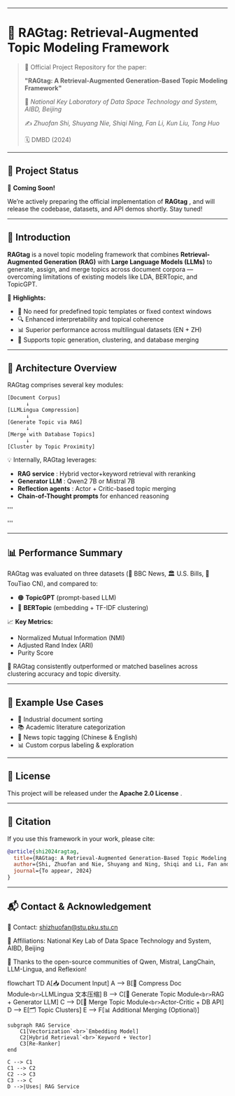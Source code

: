 
---

# 🧠 RAGtag: Retrieval-Augmented Topic Modeling Framework

> 🔗 Official Project Repository for the paper:
>
> **"RAGtag: A Retrieval-Augmented Generation-Based Topic Modeling Framework"**
>
> 📍 *National Key Laboratory of Data Space Technology and System, AIBD, Beijing*
>
> ✍️ *Zhuofan Shi, Shuyang Nie, Shiqi Ning, Fan Li, Kun Liu, Tong Huo*
>
> 🗓️ DMBD (2024)

---

## 🚧 Project Status

🎉 **Coming Soon!**

We’re actively preparing the official implementation of  **RAGtag** , and will release the codebase, datasets, and API demos shortly. Stay tuned!

---

## 📌 Introduction

**RAGtag** is a novel topic modeling framework that combines **Retrieval-Augmented Generation (RAG)** with **Large Language Models (LLMs)** to generate, assign, and merge topics across document corpora — overcoming limitations of existing models like LDA, BERTopic, and TopicGPT.

🌟 **Highlights:**

* 🚫 No need for predefined topic templates or fixed context windows
* 🔍 Enhanced interpretability and topical coherence
* 📊 Superior performance across multilingual datasets (EN + ZH)
* 🧠 Supports topic generation, clustering, and database merging

---

## 🧱 Architecture Overview

RAGtag comprises several key modules:

```
[Document Corpus] 
      ↓
[LLMLingua Compression] 
      ↓
[Generate Topic via RAG] 
      ↓
[Merge with Database Topics] 
      ↓
[Cluster by Topic Proximity] 
```

💡 Internally, RAGtag leverages:

* **RAG service** : Hybrid vector+keyword retrieval with reranking
* **Generator LLM** : Qwen2 7B or Mistral 7B
* **Reflection agents** : Actor + Critic-based topic merging
* **Chain-of-Thought prompts** for enhanced reasoning


'''

'''

---

## 📊 Performance Summary

RAGtag was evaluated on three datasets (📄 BBC News, 🏛️ U.S. Bills, 📰 TouTiao CN), and compared to:

* 🟠 **TopicGPT** (prompt-based LLM)
* 🔵 **BERTopic** (embedding + TF-IDF clustering)

📈 **Key Metrics:**

* Normalized Mutual Information (NMI)
* Adjusted Rand Index (ARI)
* Purity Score

🧪 RAGtag consistently outperformed or matched baselines across clustering accuracy and topic diversity.

---

## 🧪 Example Use Cases

* 💼 Industrial document sorting
* 📚 Academic literature categorization
* 📰 News topic tagging (Chinese & English)
* 📊 Custom corpus labeling & exploration

---

## 🧾 License

This project will be released under the  **Apache 2.0 License** .

---

## 📖 Citation

If you use this framework in your work, please cite:

```bibtex
@article{shi2024ragtag,
  title={RAGtag: A Retrieval-Augmented Generation-Based Topic Modeling Framework},
  author={Shi, Zhuofan and Nie, Shuyang and Ning, Shiqi and Li, Fan and Liu, Kun and Huo, Tong},
  journal={To appear, 2024}
}
```

---

## 📬 Contact & Acknowledgement

📧 Contact: shizhuofan@stu.pku.stu.cn

🏢 Affiliations: National Key Lab of Data Space Technology and System, AIBD, Beijing

🙏 Thanks to the open-source communities of Qwen, Mistral, LangChain, LLM-Lingua, and Reflexion!



flowchart TD
    A[📥 Document Input]
    A --> B[🧠 Compress Doc Module`<br>`LLMLingua 文本压缩]
    B --> C[🔎 Generate Topic Module`<br>`RAG + Generator LLM]
    C --> D[🔁 Merge Topic Module`<br>`Actor-Critic + DB API]
    D --> E[🗂️ Topic Clusters]
    E --> F[📊 Additional Merging (Optional)]

    subgraph RAG Service
        C1[Vectorization`<br>`Embedding Model]
        C2[Hybrid Retrieval`<br>`Keyword + Vector]
        C3[Re-Ranker]
    end

    C --> C1
    C1 --> C2
    C2 --> C3
    C3 --> C
    D -->|Uses| RAG Service
